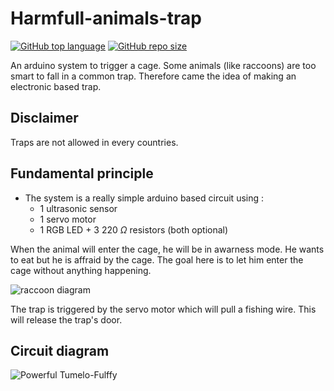 # Harmfull-animals-trap
[![GitHub top language](https://img.shields.io/github/languages/top/Phil-ip-M/Harmfull-animals-trap)](https://github.com/Phil-ip-M/Harmfull-animals-trap) [![GitHub repo size](https://img.shields.io/github/repo-size/Phil-ip-M/Harmfull-animals-trap?label=repo%20size)](https://github.com/Phil-ip-M/Harmfull-animals-trap)

An arduino system to trigger a cage. Some animals (like raccoons) are too smart to fall in a common trap. Therefore came the idea of making an electronic based trap.
## Disclaimer
Traps are not allowed in every countries.
## Fundamental principle
* The system is a really simple arduino based circuit using : 
  + 1 ultrasonic sensor
  + 1 servo motor
  + 1 RGB LED + 3 220 $\Omega$ resistors (both optional)

When the animal will enter the cage, he will be in awarness mode. He wants to eat but he is affraid by the cage. The goal here is to let him enter the cage without anything happening.

![raccoon diagram](https://user-images.githubusercontent.com/106909423/174474798-c649b70b-c78c-442f-95f8-465d70af18ef.jpg)


The trap is triggered by the servo motor which will pull a fishing wire. This will release the trap's door.
## Circuit diagram
![Powerful Tumelo-Fulffy](https://user-images.githubusercontent.com/106909423/174475797-cf8f45a3-c8d9-4ad6-ab71-830a348054b0.png)
